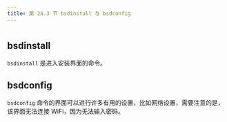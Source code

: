```yaml
---
title: 第 24.3 节 bsdinstall 与 bsdconfig
---
```

# 

## bsdinstall

`bsdinstall` 是进入安装界面的命令。

## bsdconfig

`bsdconfig` 命令的界面可以进行许多有用的设置，比如网络设置，需要注意的是，该界面无法连接 WiFi，因为无法输入密码。
